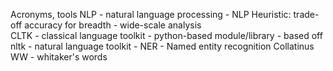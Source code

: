 Acronyms, tools
    NLP - natural language processing
        - NLP Heuristic: trade-off accuracy for breadth - wide-scale analysis    
    CLTK - classical language toolkit
        - python-based module/library
        - based off nltk - natural language toolkit
        - 
    NER - Named entity recognition
    Collatinus
    WW - whitaker's words
